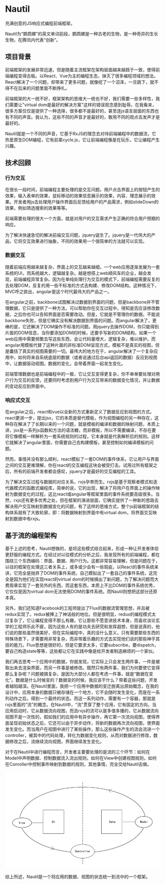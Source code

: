 # Nautil

充满创意的JS响应式编程前端框架。

Nautil为“鹦鹉螺”的英文单词前段，鹦鹉螺是一种古老的生物，是一种奇异的生长生物，在腾讯内代表“创新”。

## 项目背景

前端框架的发展非常迅速，但是随着主流框架在架构层面越来越趋于一致，使得前端编程变得古板。以React、Vue为主的编程生态，抹灭了很多编程领域的想法。React解决了一个问题，却带来了更多问题，就像挖了一个沼泽，一旦跳下，就不得不在后来的问题里面不断挣扎。

前端框架的大一统不好，框架架构的思维大一统也不好，我们需要一些多样性，我们需要让"virtual dom是最好的解决方案"这样的错误观念感到耻辱。在我看来，很多方案仅仅是提供了一种选择，很多都不是最好的，甚至连js语言层面的东西也有不同的声音。我认为，这些不同的声音才是最好的，敢用不同的观点去发声才是最好的。

Nautil就是一个不同的声音，它基于RxJS的理念去对待前端编程中的数据流，它热爱原生DOM编程，它有前辈cycle.js，它让前端编程像是在玩乐，它让编程产生兴趣。

## 技术回顾

### 行为交互

在很长一段时间，前端编程主要处理的是交互问题。用户点击界面上的按钮产生的效果，输入表单的效果，鼠标移动的效果信息展示的效果，内容、理念展示的效果。开发者用js去处理用户操作界面后反馈给用户的产品需求，例如slideDown的效果，例如筛选搜索的效果等等。

前端需要处理的很大一个方面，就是对用户的交互需求产生正确的符合用户预期的响应。

为了解决快速急切的解决前端交互问题，jquery诞生了。jquery是一代伟大的产品，它将交互效果进行抽象，不同的效果用一个很简单的方法就可以实现。

### 数据交互

随着前端应用越来越复杂，界面上的交互越来越细，一个web应用逐渐发展为一套系统的UI，而系统越大，逻辑越复杂。越是想搭上web顺风车的企业，越会发现，前端编程异常复杂。因为在单纯处理行为交互的模式下，前端编程需要反复的去处理DOM，反复的用一些不标准的方式去构建、修改DOM结构。这种情况下，MVC呼之欲出，angular是这个时代最伟大的产品之一。

在angular之前，backbone试图解决过数据到界面的问题，但是backbone并不管理数据，它只是提供了一种方法，可以帮助你在交互过程中，得知是否应该修改数据，之后你也可以告知界面是否需要改动。但是，它就是不管理你的数据。不能说backbone失败，但是它确实没有解决数据到界面的问题。而angular解决了，更棒的是，它还解决了DOM操作不标准的问题。用jquery去操作DOM，你只能得到片面的DOM信息，当你要添加DOM的时候，还要手写新的DOM结构，如果一个web应用中需要频繁去写这些东西，会让代码量增大，逻辑复杂，难以维护。而angular用模板代替了这种片面的非标准DOM呈现方式，模板不是真实的视图，但是囊括了真实的视图需要的一切。最伟大的地方在于，angular解决了一个复杂应用中，如何将来自系统底层的数据（或者说通过后台api返回的数据）反应到视图中，让数据驱动视图。数据的变化，会带着界面一起发生变化。

前端管理数据也是前端编程中的一极，它让交互变得更复杂，你不单单要处理对用户行为交互的反馈，还要同时考虑到用户行为交互带来的数据变化情况，并让数据的变动反应到界面中。

### 响应式交互

在angular之后，react和vue以全新的方式重新定义了数据反应到视图的方式。react更进一步，提出jsx，它的本质是替代模板，作为视图编程的另一种存在，这种存在解决了了长期以来的一个问题，就是模板的编译和数据的映射问题，本质上讲，jsx是一系列js函数和方法的语法糖，而非模板，所以不需要编译，不存在要将它像模板一样解析为一套系统规则的过程，它本身就是代表解析后的规则。这样它就解决了angular里面，你需要自己去构建模板，甚至控制如何编译模板的问题。

然而，事情并没有那么顺利，react模拟了一套DOM的事件体系，它让用户与界面之间的交互更难理解，你在react的交互编程这块会被受打击。试用过所有框架之后，所有的前端开发者都会感叹，jquery才是最好的交互编程的工具。

为了解决交互过程与数据的对应关系，rxjs孕育而生。rxjs是基于观察者模式和迭代器模式的函数式编程库，简单的说，它的出现，解决了将用户在界面上的操作映射为数据变化的过程，这比react或angular等框架里面的事件系统要高级很多。当然，rxjs还有更多优秀之处，但在框架的演进层面，它确实提供了一种新的思路去解决用户交互映射到数据变化的问题，有了这样的思维方式，整个js前端框架的结构体系就有了大致轮廓，即：将数据映射到界面中有virtual dom，将界面交互映射到数据中有rxjs。

## 基于流的编程架构

基于上述的思考，Nautil想做的，是将这些模式结合起来，形成一种让开发者体验更舒服的编程方式。在经过对以往模式的分析之后，我发现所有的前端编程，都在围绕三个东西编码：界面、数据、用户行为。这都非常容易理解，但是问题在于，以往的框架在处理这三者关系上，或多或少会有一些瑕疵，以React的事件系统来讲，它完全是抛弃了DOM的事件系统，自己模拟出了一套自己的事件系统，这完全是因为他们在实现react的virtual dom的时候搞出了新问题，为了解决问题而大费周章实现了一套另外的东西，而这套东西，本质上不比DOM的事件系统优秀，它仅仅是因为virtual dom无法使用DOM的事件系统。而Nautil则想把这部分还原本真。

另外，我们还知道Facebook的工程师提出了Flux的数据流管理思想，并且被redux实现了。redux被捧上了神话般的地位。但是很明显，redux的编程模式太过复杂了，它让编程变得不那么有趣，它让那些不愿意讲技术本身，而喜欢谈论玄学的工程师乐此不疲，因为这些人有的是功夫去研究和发挥遐想，但是说真的，他们说的那些虽然很美好，但在实际编程中，真的没什么意义，只有需要那些东西的特殊场景下，才需要用非常复杂，而非带着乐趣的方式去实现他们说的那些神乎其技的能力。Flux思想是很好的，但是它要求太多，它要subscribe，要dispatch，要自己构造state等等，这些都让它在实践中像是给开发者制造麻烦的一个家伙。

我们再去思考一个应用中的数据，你就发现，它实际上只会发生两件事，一件是被取出来去渲染界面，而另一件事是被修改。既然只有两件事，我们为何要使它变得那么复杂呢？问题被搞复杂，是因为大部分人都在考虑一件事，就是“数据在变化”。数据是什么时候变的？数据变的时候，我应该干什么？带着这些问题，开发者越陷越深。在Nautil里面，我把一个应用中数据的变迁脱离出原始概念，在我的设计中，应用本身的数据只被存储在一个地方，它不会随时发生变化，而是在一系列动作之后，得到一个最终的状态。而这一系列动作，需要有一个容器，那就是rxjs里面的“流”的概念。在Nautil中，“流”贯穿了整个应用，它有固定的方向，当应用启动时，它从数据流向视图，而且rxjs的流可以是多值多播的，它从数据流向视图不是一次性的，假如我们的应用中有异步操作，再它第一次流向视图，使得界面呈现初始状态之后，它还可以由于异步动作，将新的数据再次流向视图，使界面发生变化。而当用户在视图中进行了某些操作，那么这些操作产生的流会流进一个controller，被其中的代码处理，转化为数据变化规则，从而对数据进行修改，数据修改之后，流继续流向视图，界面继续发生变化。

对于在Nautil中进行编程而言，开发者主要要处理的是流的三个环节：如何在Model中声明数据、控制数据流入流出规则，如何在View中创建视图规则，如何在Conroller中控制事件映射到数据的规则，其他事情，完全交给Nautil去做。

![](resources/parttern.png)

综上所述，Nautil是一个将应用的数据、视图的状态统一到流中的一个框架。
